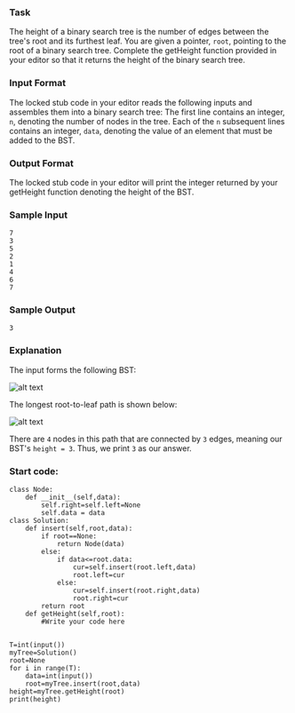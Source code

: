### Task

The height of a binary search tree is the number of edges between the tree's root and its furthest leaf. You are given a pointer, `root`, pointing to the root of a binary search tree. Complete the getHeight function provided in your editor so that it returns the height of the binary search tree.

### Input Format

The locked stub code in your editor reads the following inputs and assembles them into a binary search tree:
The first line contains an integer, `n`, denoting the number of nodes in the tree.
Each of the `n` subsequent lines contains an integer, `data`, denoting the value of an element that must be added to the BST.

### Output Format

The locked stub code in your editor will print the integer returned by your getHeight function denoting the height of the BST.

### Sample Input

    7
    3
    5
    2
    1
    4
    6
    7

### Sample Output

    3

### Explanation

The input forms the following BST:

![alt text](https://github.com/vshaddix/hackerrank-python/blob/master/30%20Days/Day%2022%20Binary%20Search%20Trees/1.png?raw=true)

The longest root-to-leaf path is shown below:

![alt text](https://github.com/vshaddix/hackerrank-python/blob/master/30%20Days/Day%2022%20Binary%20Search%20Trees/2.png?raw=true)

There are `4` nodes in this path that are connected by `3` edges, meaning our BST's `height = 3`. Thus, we print `3` as our answer.

### Start code:

    class Node:
        def __init__(self,data):
            self.right=self.left=None
            self.data = data
    class Solution:
        def insert(self,root,data):
            if root==None:
                return Node(data)
            else:
                if data<=root.data:
                    cur=self.insert(root.left,data)
                    root.left=cur
                else:
                    cur=self.insert(root.right,data)
                    root.right=cur
            return root
        def getHeight(self,root):
            #Write your code here


    T=int(input())
    myTree=Solution()
    root=None
    for i in range(T):
        data=int(input())
        root=myTree.insert(root,data)
    height=myTree.getHeight(root)
    print(height)




